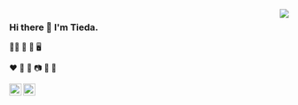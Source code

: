 
<img align="right" src="https://github-readme-stats.vercel.app/api?username=weitieda&show_icons=true&icon_color=CE1D2D&text_color=718096&bg_color=ffffff&hide_title=true" />

### Hi there 👋 I'm Tieda. 

👨‍💻 🎯 📱 🖥 

♥️ 🎹 🎸 📷 🏓 🏀


[<img align="left" alt="LinkedIn" width="22px" src="https://cdn.jsdelivr.net/npm/simple-icons@v3/icons/linkedin.svg" />][linkedin] 

[<img align="left" alt="Instagram" width="22px" src="https://cdn.jsdelivr.net/npm/simple-icons@v3/icons/instagram.svg" />][instagram]

[instagram]: https://instagram.com/twei3
[linkedin]: https://linkedin.com/in/tieda
